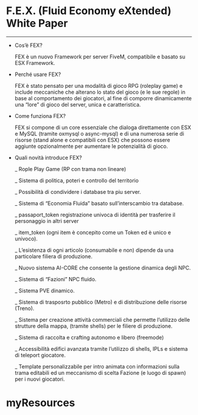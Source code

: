 
# F.E.X. (Fluid Economy eXtended) White Paper

---

- Cos’è FEX?
    
    FEX è un nuovo Framework per server FiveM, compatibile e basato su ESX Framework.
    
- Perché usare FEX?
    
    FEX è stato pensato per una modalità di gioco RPG (roleplay game) e include meccaniche che alterano lo stato del gioco (e le sue regole) in base al comportamento dei giocatori, al fine di comporre dinamicamente una “lore” di gioco del server, unica e caratteristica.
    
- Come funziona FEX?
    
    FEX si compone di un core essenziale che dialoga direttamente con ESX e MySQL (tramite oxmysql o async-mysql) e di una numerosa serie di risorse (stand alone e compatibili con ESX) che possono essere aggiunte opzionalmente per aumentare le potenzialità di gioco.
    
- Quali novità introduce FEX?
    
    _ Rople Play Game (RP con trama non lineare)
    
    _ Sistema di politica, poteri e controllo del territorio
    
    _ Possibilità di condividere i database tra piu server.
    
    _ Sistema di “Economia Fluida” basato sull’interscambio tra database.
    
    _ passaport_token registrazione univoca di identità per trasferire il personaggio in altri server
    
    _ item_token (ogni item è concepito come un Token ed è unico e univoco).
    
    _ L’esistenza di ogni articolo (consumabile e non) dipende da una particolare filiera di produzione.
    
    _ Nuovo sistema AI-CORE che consente la gestione dinamica degli NPC. 
    
    _ Sistema di “Fazioni” NPC fluido.
    
    _ Sistema PVE dinamico.
    
    _ Sistema di trasposrto pubblico (Metro) e di distribuzione delle risorse (Treno).
    
    _ Sistema per creazione attività commerciali che permette l’utilizzo delle strutture della mappa, (tramite shells) per le filiere di produzione.
    
    _ Sistema di raccolta e crafting autonomo e libero (freemode)
    
    _ Accessibilità edifici avanzata tramite l’utilizzo di shells, IPLs e sistema di teleport giocatore.
    
    _ Template personalizzabile per intro animata con informazioni sulla trama editabili ed un meccanismo di scelta Fazione (e luogo di spawn) per i nuovi giocatori.
#	myResources
 

